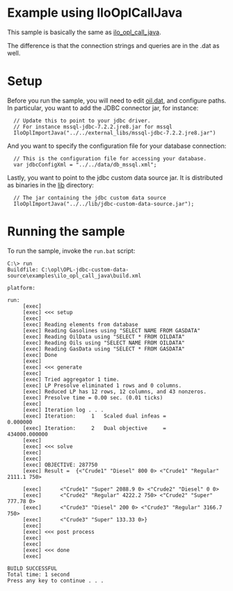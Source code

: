 # Example using IloOplCallJava

This sample is basically the same as [ilo_opl_call_java](../ilo_opl_call_java).

The difference is that the connection strings and queries are in the .dat as well.

# Setup

Before you run the sample, you will need to edit [oil.dat](oil.dat), and configure
paths. In particular, you want to add the JDBC connector jar, for instance:

```
  // Update this to point to your jdbc driver.
  // For instance mssql-jdbc-7.2.2.jre8.jar for mssql
  IloOplImportJava("../../external_libs/mssql-jdbc-7.2.2.jre8.jar")
```

And you want to specify the configuration file for your database connection:

```
  // This is the configuration file for accessing your database.
  var jdbcConfigXml = "../../data/db_mssql.xml";
```

Lastly, you want to point to the jdbc custom data source jar.
It is distributed as binaries in the [lib](../../lib) directory:

```
  // The jar containing the jdbc custom data source
  IloOplImportJava("../../lib/jdbc-custom-data-source.jar");
```
# Running the sample

To run the sample, invoke the `run.bat` script:


```
C:\> run
Buildfile: C:\opl\OPL-jdbc-custom-data-source\examples\ilo_opl_call_java\build.xml

platform:

run:
     [exec]
     [exec] <<< setup
     [exec]
     [exec] Reading elements from database
     [exec] Reading Gasolines using "SELECT NAME FROM GASDATA"
     [exec] Reading OilData using "SELECT * FROM OILDATA"
     [exec] Reading Oils using "SELECT NAME FROM OILDATA"
     [exec] Reading GasData using "SELECT * FROM GASDATA"
     [exec] Done
     [exec]
     [exec] <<< generate
     [exec]
     [exec] Tried aggregator 1 time.
     [exec] LP Presolve eliminated 1 rows and 0 columns.
     [exec] Reduced LP has 12 rows, 12 columns, and 43 nonzeros.
     [exec] Presolve time = 0.00 sec. (0.01 ticks)
     [exec]
     [exec] Iteration log . . .
     [exec] Iteration:     1   Scaled dual infeas =             0.000000
     [exec] Iteration:     2   Dual objective     =        434000.000000
     [exec]
     [exec] <<< solve
     [exec]
     [exec]
     [exec] OBJECTIVE: 287750
     [exec] Result =  {<"Crude1" "Diesel" 800 0> <"Crude1" "Regular" 2111.1 750>

     [exec]      <"Crude1" "Super" 2088.9 0> <"Crude2" "Diesel" 0 0>
     [exec]      <"Crude2" "Regular" 4222.2 750> <"Crude2" "Super" 777.78 0>
     [exec]      <"Crude3" "Diesel" 200 0> <"Crude3" "Regular" 3166.7 750>
     [exec]      <"Crude3" "Super" 133.33 0>}
     [exec]
     [exec] <<< post process
     [exec]
     [exec]
     [exec] <<< done
     [exec]

BUILD SUCCESSFUL
Total time: 1 second
Press any key to continue . . .
```
